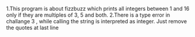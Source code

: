1.This program is about fizzbuzz which prints all integers between 1 and 16 only if they are multiples of 3, 5 and both. 
2.There is a type error in challange 3 , while calling the string is interpreted as integer. Just remove the quotes at last line
